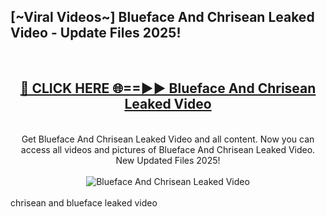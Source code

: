 <h2>[~Viral Videos~] Blueface And Chrisean Leaked Video - Update Files 2025!</h2>
<br>
<div align="center">
<h2><a href="https://betterlinks.top/A2PfLJ" rel="nofollow">🔴 CLICK HERE 🌐==►► Blueface And Chrisean Leaked Video</a></h2>
<br>
Get Blueface And Chrisean Leaked Video and all content. Now you can access all videos and pictures of Blueface And Chrisean Leaked Video. New Updated Files 2025!
<br>
<br>
<a href="https://betterlinks.top/A2PfLJ" rel="nofollow" data-target="animated-image.originalLink"><img src="https://i.ibb.co.com/WyWwxjT/player-gif2.gif" alt="Blueface And Chrisean Leaked Video" style="max-width: 100%; display: inline-block;" data-target="animated-image.originalImage"></a>
</div>
<br>
chrisean and blueface leaked video